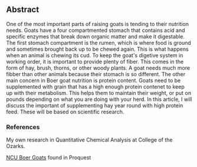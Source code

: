 ## Abstract

One of the most important parts of raising goats is tending to their nutrition needs. Goats have a four compartmented stomach that contains acid and specific enzymes that break down organic matter and make it digestable. The first stomach compartment is the rumen, which is where food is ground and sometimes brought back up to be chewed again. This is what happens when an animal is chewing its cud. To keep the goat's digetive system in working order, it is important to provide plenty of fiber. This comes in the form of hay, brush, thorns, or other woody plants. A goat needs much more fibber than other animals because their stomach is so different. The other main concern in Boer goat nutrition is protein content. Goats need to be supplemented with grain that has a high enough protein contenet to keep up with their metabolism. This helps them to maintain their weight, or put on pounds depending on what you are doing with your herd. In this article, I will discuss the important of supplementing hay year round with high protein feed. These will be based on scientific research. 



### References

My own research in Quantitative Chemical Analysis at College of the Ozarks. 

[NCU Boer Goats](http://dx.doi.org/10.1007/s11250-006-4368-6)   found in Proquest

